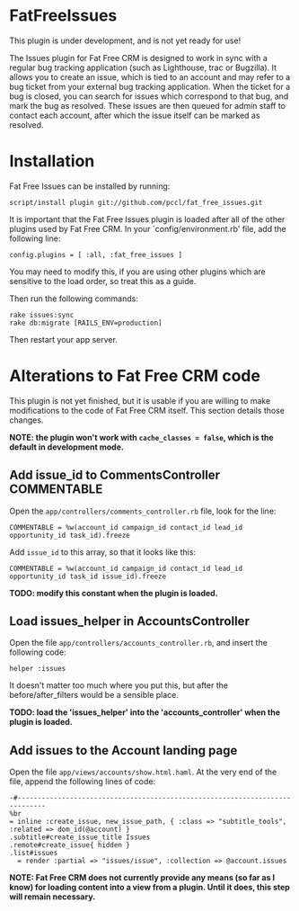 FatFreeIssues
=============

This plugin is under development, and is not yet ready for use!

The Issues plugin for Fat Free CRM is designed to work in sync with
a regular bug tracking application (such as Lighthouse, trac or 
Bugzilla). It allows you to create an issue, which is tied to an
account and may refer to a bug ticket from your external bug 
tracking application. When the ticket for a bug is closed, you can
search for issues which correspond to that bug, and mark the bug as
resolved. These issues are then queued for admin staff to contact 
each account, after which the issue itself can be marked as resolved.

Installation
============

Fat Free Issues can be installed by running:

    script/install plugin git://github.com/pccl/fat_free_issues.git

It is important that the Fat Free Issues plugin is loaded after all of the other plugins used by Fat Free CRM. In your `config/environment.rb' file, add the following line:

    config.plugins = [ :all, :fat_free_issues ]

You may need to modify this, if you are using other plugins which are sensitive to the load order, so treat this as a guide.

Then run the following commands:

    rake issues:sync
    rake db:migrate [RAILS_ENV=production]

Then restart your app server.


Alterations to Fat Free CRM code
================================

This plugin is not yet finished, but it is usable if you are willing to make modifications to the code of Fat Free CRM itself. This section details those changes.

**NOTE: the plugin won't work with `cache_classes = false`, which is the default in development mode.**


Add issue_id to CommentsController COMMENTABLE
----------------------------------------------

Open the `app/controllers/comments_controller.rb` file, look for the line:

    COMMENTABLE = %w(account_id campaign_id contact_id lead_id opportunity_id task_id).freeze

Add `issue_id` to this array, so that it looks like this:

    COMMENTABLE = %w(account_id campaign_id contact_id lead_id opportunity_id task_id issue_id).freeze

**TODO: modify this constant when the plugin is loaded.**


Load issues_helper in AccountsController
----------------------------------------

Open the file `app/controllers/accounts_controller.rb`, and insert the following code:

    helper :issues

It doesn't matter too much where you put this, but after the before/after_filters would be a sensible place.

**TODO: load the 'issues_helper' into the 'accounts_controller' when the plugin is loaded.**


Add issues to the Account landing page
--------------------------------------

Open the file `app/views/accounts/show.html.haml`. At the very end of the file, append the following lines of code:

    -#-----------------------------------------------------------------------------
    %br
    = inline :create_issue, new_issue_path, { :class => "subtitle_tools", :related => dom_id(@account) }
    .subtitle#create_issue_title Issues
    .remote#create_issue{ hidden }
    .list#issues
      = render :partial => "issues/issue", :collection => @account.issues

**NOTE: Fat Free CRM does not currently provide any means (so far as I know) for loading content into a view from a plugin. Until it does, this step will remain necessary.**
